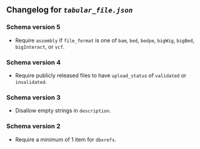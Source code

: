 ## Changelog for *`tabular_file.json`*

### Schema version 5

* Require `assembly` if `file_format` is one of `bam`, `bed`, `bedpe`, `bigWig`, `bigBed`, `bigInteract`, or `vcf`.

### Schema version 4

* Require publicly released files to have `upload_status` of `validated` or `invalidated`.

### Schema version 3

* Disallow empty strings in `description`.

### Schema version 2

* Require a minimum of 1 item for `dbxrefs`.
